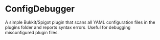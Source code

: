 # ConfigDebugger
A simple Bukkit/Spigot plugin that scans all YAML configuration files in the plugins folder and reports syntax errors. Useful for debugging misconfigured plugin files.
